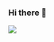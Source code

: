 ### Hi there 👋

<!--
**Gasso21/Gasso21** is a ✨ _special_ ✨ repository because its `README.md` (this file) appears on your GitHub profile.

Here are some ideas to get you started:

- 🔭 I’m currently working on ...
- 🌱 I’m currently learning ...
- 👯 I’m looking to collaborate on ...
- 🤔 I’m looking for help with ...
- 💬 Ask me about ...
- 📫 How to reach me: ...
- 😄 Pronouns: ...
- ⚡ Fun fact: ...
-->

<a href="[버튼을 눌렀을 때 이동할 링크](https://mail.google.com/mail/?view=cm&amp;fs=1&amp;to=jhjung1227@gmail.com)" target="_blank"><img src="https://img.shields.io/badge/jhjung1227@gmail.com-critical?style=social&logo=#EA4335&logoColor=critical"/></a>
